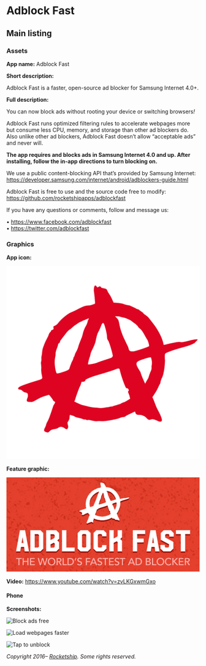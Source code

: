 # Adblock Fast

## Main listing

### Assets

**App name:** Adblock Fast

**Short description:**

Adblock Fast is a faster, open-source ad blocker for Samsung Internet 4.0+.

**Full description:**

You can now block ads without rooting your device or switching browsers<i>!</i>

Adblock Fast runs optimized filtering rules to accelerate webpages more but consume less CPU,
memory, and storage than other ad blockers do. Also unlike other ad blockers, Adblock Fast doesn’t
allow “acceptable ads” and never will.

<b>The app requires and blocks ads in Samsung Internet 4.0 and up. After installing, follow the
in-app directions to turn blocking on.</b>

We use a public content-blocking API that’s provided by Samsung Internet:
https://developer.samsung.com/internet/android/adblockers-guide.html

Adblock Fast is free to use and the source code free to modify:
https://github.com/rocketshipapps/adblockfast

If you have any questions or comments, follow and message us:

• https://www.facebook.com/adblockfast  
• https://twitter.com/adblockfast

### Graphics

**App icon:**

![Icon](samsung/icons/icon.png)

**Feature graphic:**

![Feature](feature.png)

**Video:** https://www.youtube.com/watch?v=zvLKGxwmGxo

#### Phone

**Screenshots:**

![Block ads free](samsung/screenshots/blocking.png)

![Load webpages faster](samsung/screenshots/loading.png)

![Tap to unblock](samsung/screenshots/unblocking.png)

_Copyright 2016– [Rocketship](https://rocketshipapps.com/). Some rights reserved._

